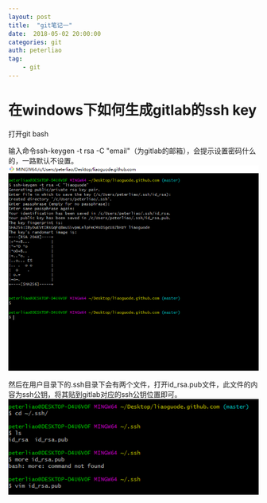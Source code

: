 ```yaml
---
layout: post
title:  "git笔记一"
date:  2018-05-02 20:00:00
categories: git
auth: peterliao
tag: 
    - git
---
```


在windows下如何生成gitlab的ssh key
========

打开git bash

输入命令ssh-keygen -t rsa -C "email"（为gitlab的邮箱），会提示设置密码什么的，一路默认不设置。
![git-note-1-1](/img/git-note-1-1.png)


然后在用户目录下的.ssh目录下会有两个文件，打开id_rsa.pub文件，此文件的内容为ssh公钥，将其贴到gitlab对应的ssh公钥位置即可。
![git-note-1-2](/img/git-note-1-2.png)
